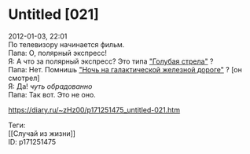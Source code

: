 Untitled [021]
===============

   
 2012-01-03, 22:01   
  По телевизору начинается фильм.   
 Папа: О, полярный экспресс!   
 Я: А что за полярный экспресс? Это типа  ["Голубая стрела"](https://lib.rus.ec/b/149206)  ?   
 Папа: Нет. Помнишь  ["Ночь на галактической железной дороге"](Miyazawa%20Kenji%20%20Ginga%20Tetsudou%20no%20Yoru)  ? [он смотрел]   
 Я: Да! *чуть обрадованно*   
 Папа: Так вот. Это не оно.   
    
 <https://diary.ru/~zHz00/p171251475_untitled-021.htm>   
   
 Теги:   
 [[Случай из жизни]]   
 ID: p171251475